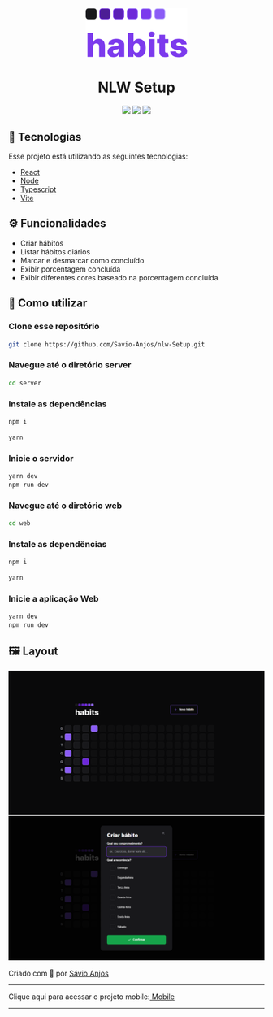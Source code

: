  <p align='center'><img width='200' src="./.gitHub/logo.svg"/></p>

 <h1 align="center">NLW Setup</h1>

 <p align='center'>
<img src="https://img.shields.io/github/repo-size/Savio-Anjos/nlw-Setup?color=3B82F6">
<img src="https://img.shields.io/github/languages/count/Savio-Anjos/nlw-Setup?color=3B82F6">
<img src="https://img.shields.io/github/last-commit/Savio-Anjos/nlw-Setup?color=3B82F6"> 
</p>

## 🚀 Tecnologias
Esse projeto está utilizando as seguintes tecnologias:
    

- [React](https://pt-br.reactjs.org/)
- [Node](https://nodejs.org/en/)
- [Typescript](https://www.typescriptlang.org/)  
- [Vite](https://vitejs.dev/)  


## ⚙️ Funcionalidades
- Criar hábitos
- Listar hábitos diários
- Marcar e desmarcar como concluído
- Exibir porcentagem concluída
- Exibir diferentes cores baseado na porcentagem concluída

## 🎲 Como utilizar
### Clone esse repositório
```bash
git clone https://github.com/Savio-Anjos/nlw-Setup.git

```
### Navegue até o diretório server
```bash 
cd server
```

### Instale as dependências
```bash
npm i
```
```bash
yarn
```

### Inicie o servidor
```bash
yarn dev
npm run dev
```

### Navegue até o diretório web
```bash 
cd web
```

### Instale as dependências
```bash
npm i
```
```bash
yarn
```
### Inicie a aplicação Web
```bash
yarn dev
npm run dev
```

## 🖼️ Layout
<img src=".gitHub/home.png">
<img src=".gitHub/modal.png">




<p>Criado com 💙 por <a href='https://github.com/Savio-Anjos/' target='_blank'>Sávio Anjos</a></p>

---

<p>Clique aqui para acessar o projeto mobile:<a href='https://github.com/Savio-Anjos/nlw-Setup-mobile' target='_blank'> Mobile</a></p>

---


 
